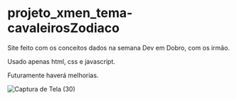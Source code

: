 # projeto_xmen_tema-cavaleirosZodiaco

Site feito com os conceitos dados na semana Dev em Dobro, com os irmão.

Usado apenas html, css e javascript.

Futuramente haverá melhorias.

![Captura de Tela (30)](https://github.com/lfbond/projeto_xmen_tema-cavaleirosZodiaco/assets/69223872/82748559-a6b3-4578-aed9-6eb37eaeb52c)
